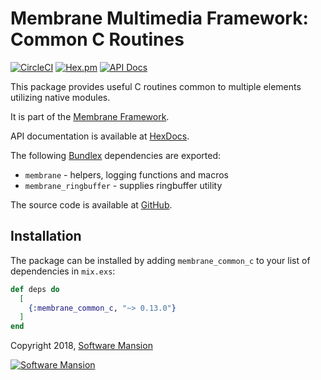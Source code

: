 # Membrane Multimedia Framework: Common C Routines

[![CircleCI](https://circleci.com/gh/membraneframework/membrane_common_c.svg?style=svg)](https://circleci.com/gh/membraneframework/membrane_common_c)
[![Hex.pm](https://img.shields.io/hexpm/v/membrane_common_c.svg)](https://hex.pm/packages/membrane_common_c)
[![API Docs](https://img.shields.io/badge/api-docs-yellow.svg?style=flat)](https://hexdocs.pm/membrane_common_c/)

This package provides useful C routines common to multiple elements utilizing native modules.

It is part of the [Membrane Framework](https://membraneframework.org/).

API documentation is available at [HexDocs](https://hexdocs.pm/membrane_common_c/).

The following [Bundlex](https://hex.pm/packages/bundlex) dependencies are exported:
* `membrane` - helpers, logging functions and macros
* `membrane_ringbuffer` - supplies ringbuffer utility

The source code is available at [GitHub](https://github.com/membraneframework/membrane_common_c).

## Installation

The package can be installed by adding `membrane_common_c` to your list of dependencies in `mix.exs`:

```elixir
def deps do
  [
    {:membrane_common_c, "~> 0.13.0"}
  ]
end
```

Copyright 2018, [Software Mansion](https://swmansion.com/?utm_source=git&utm_medium=readme&utm_campaign=membrane)

[![Software Mansion](https://logo.swmansion.com/logo?color=white&variant=desktop&width=200&tag=membrane-github)](https://swmansion.com/?utm_source=git&utm_medium=readme&utm_campaign=membrane)
